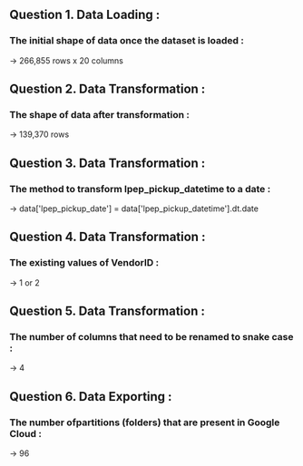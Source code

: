 ## Question 1. Data Loading :
### The initial shape of data once the dataset is loaded : 
-> 266,855 rows x 20 columns

## Question 2. Data Transformation :
### The shape of data after transformation : 
-> 139,370 rows

## Question 3. Data Transformation : 
### The method to transform lpep_pickup_datetime to a date  :
-> data['lpep_pickup_date'] = data['lpep_pickup_datetime'].dt.date

## Question 4. Data Transformation :
###  The existing values of VendorID : 
-> 1 or 2

## Question 5. Data Transformation :
### The number of columns that need to be renamed to snake case : 
-> 4

## Question 6. Data Exporting : 
### The number ofpartitions (folders) that are present in Google Cloud : 
-> 96

